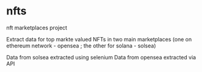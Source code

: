 # nfts
nft marketplaces project

Extract data for top markte valued NFTs in two main marketplaces (one on ethereum network - opensea ; the other for solana - solsea)

Data from solsea extracted using selenium
Data from opensea extracted via API
